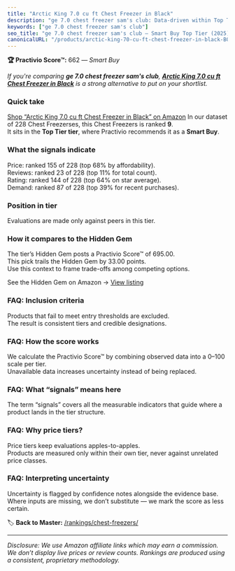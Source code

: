 ```yaml
---
title: "Arctic King 7.0 cu ft Chest Freezer in Black"
description: "ge 7.0 chest freezer sam's club: Data-driven within Top Tier ranking using the Practivio Score™. Positioned by quality, value, demand, findability, momentum."
keywords: ["ge 7.0 chest freezer sam's club"]
seo_title: "ge 7.0 chest freezer sam's club — Smart Buy Top Tier (2025)"
canonicalURL: "/products/arctic-king-70-cu-ft-chest-freezer-in-black-B07TM5FCSD/"
---
```


**🏆 Practivio Score™:** 662 — _Smart Buy_


*If you're comparing **ge 7.0 chest freezer sam's club**, **[Arctic King 7.0 cu ft Chest Freezer in Black](https://www.amazon.com/dp/B07TM5FCSD?tag=practivio-20)** is a strong alternative to put on your shortlist.*
### Quick take
[Shop “Arctic King 7.0 cu ft Chest Freezer in Black” on Amazon](https://www.amazon.com/dp/B07TM5FCSD?tag=practivio-20)
In our dataset of 228 Chest Freezerses, this Chest Freezers is ranked **9**.  
It sits in the **Top Tier tier**, where Practivio recommends it as a **Smart Buy**.

### What the signals indicate
Price: ranked 155 of 228 (top 68% by affordability).  
Reviews: ranked 23 of 228 (top 11% for total count).  
Rating: ranked 144 of 228 (top 64% on star average).  
Demand: ranked 87 of 228 (top 39% for recent purchases).

### Position in tier
Evaluations are made only against peers in this tier.

### How it compares to the Hidden Gem
The tier’s Hidden Gem posts a Practivio Score™ of 695.00.  
This pick trails the Hidden Gem by 33.00 points.  
Use this context to frame trade-offs among competing options.  

See the Hidden Gem on Amazon → [View listing](https://www.amazon.com/dp/B08P6CS4SW?tag=practivio-20)

### FAQ: Inclusion criteria
Products that fail to meet entry thresholds are excluded.  
The result is consistent tiers and credible designations.

### FAQ: How the score works
We calculate the Practivio Score™ by combining observed data into a 0–100 scale per tier.  
Unavailable data increases uncertainty instead of being replaced.

### FAQ: What “signals” means here
The term “signals” covers all the measurable indicators that guide where a product lands in the tier structure.

### FAQ: Why price tiers?
Price tiers keep evaluations apples-to-apples.  
Products are measured only within their own tier, never against unrelated price classes.

### FAQ: Interpreting uncertainty
Uncertainty is flagged by confidence notes alongside the evidence base.  
Where inputs are missing, we don’t substitute — we mark the score as less certain.


🏷️ **Back to Master:** [/rankings/chest-freezers/](/rankings/chest-freezers/)

---
_Disclosure: We use Amazon affiliate links which may earn a commission. We don’t display live prices or review counts. Rankings are produced using a consistent, proprietary methodology._
